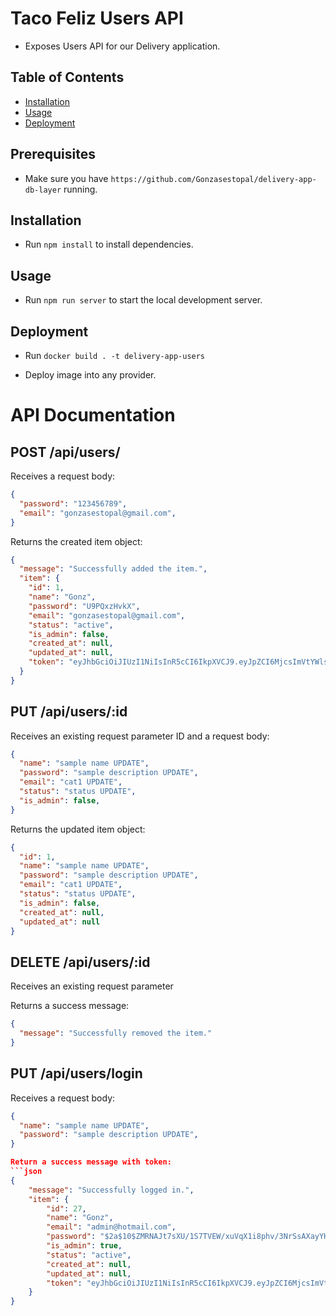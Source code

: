 # Taco Feliz Users API

- Exposes Users API for our Delivery application.

## Table of Contents

- [Installation](#installation)
- [Usage](#usage)
- [Deployment](#deployment)

## Prerequisites

- Make sure you have `https://github.com/Gonzasestopal/delivery-app-db-layer` running.

## Installation

- Run `npm install` to install dependencies.

## Usage

- Run `npm run server` to start the local development server.

## Deployment

- Run `docker build . -t delivery-app-users`

- Deploy image into any provider.

# API Documentation

## POST  /api/users/

Receives a request body:
```json
{
  "password": "123456789",
  "email": "gonzasestopal@gmail.com",
}
```

Returns the created item object:
```json
{
  "message": "Successfully added the item.",
  "item": {
    "id": 1,
    "name": "Gonz",
    "password": "U9PQxzHvkX",
    "email": "gonzasestopal@gmail.com",
    "status": "active",
    "is_admin": false,
    "created_at": null,
    "updated_at": null,
    "token": "eyJhbGciOiJIUzI1NiIsInR5cCI6IkpXVCJ9.eyJpZCI6MjcsImVtYWlsIjoiYWRtaW5AaG90bWFpbC5jb20iLCJpc19hZG1pbiI6dHJ1ZSwic3RhdHVzIjoiYWN0aXZlIiwiaWF0IjoxNjgwNDE0Nzk1LCJleHAiOjE2ODA0MTUwOTV9.ybeYitxeWj_r3s3jtpc8aAgNZfQJda9L23iWsC2LUmY"
  }
}
```

## PUT  /api/users/:id

Receives an existing request parameter ID and a request body:
```json
{
  "name": "sample name UPDATE",
  "password": "sample description UPDATE",
  "email": "cat1 UPDATE",
  "status": "status UPDATE",
  "is_admin": false,
}
```

Returns the updated item object:
```json
{
  "id": 1,
  "name": "sample name UPDATE",
  "password": "sample description UPDATE",
  "email": "cat1 UPDATE",
  "status": "status UPDATE",
  "is_admin": false,
  "created_at": null,
  "updated_at": null
}
```

## DELETE  /api/users/:id

Receives an existing request parameter

Returns a success message:
```json
{
  "message": "Successfully removed the item."
}
```

## PUT /api/users/login

Receives a request body:
```json
{
  "name": "sample name UPDATE",
  "password": "sample description UPDATE",
}

Return a success message with token:
```json
{
    "message": "Successfully logged in.",
    "item": {
        "id": 27,
        "name": "Gonz",
        "email": "admin@hotmail.com",
        "password": "$2a$10$ZMRNAJt7sXU/1S7TVEW/xuVqX1i8phv/3NrSsAXayYHKgEajIub4y",
        "is_admin": true,
        "status": "active",
        "created_at": null,
        "updated_at": null,
        "token": "eyJhbGciOiJIUzI1NiIsInR5cCI6IkpXVCJ9.eyJpZCI6MjcsImVtYWlsIjoiYWRtaW5AaG90bWFpbC5jb20iLCJpc19hZG1pbiI6dHJ1ZSwic3RhdHVzIjoiYWN0aXZlIiwiaWF0IjoxNjgwNDE0Nzk1LCJleHAiOjE2ODA0MTUwOTV9.ybeYitxeWj_r3s3jtpc8aAgNZfQJda9L23iWsC2LUmY"
    }
}


